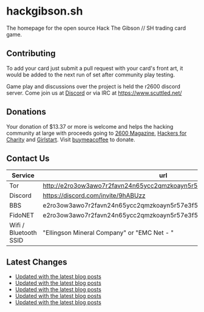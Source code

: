 # hackgibson.sh
The homepage for the open source Hack The Gibson // SH trading card game.


## Contributing

To add your card just submit a pull request with your card's front art, it would be added to the next run of set after community play testing.

Game play and discussions over the project is held the r2600 discord server. Come join us at [Discord](https://discord.com/invite/9hABUzz) or via IRC at https://www.scuttled.net/


## Donations

Your donation of $13.37 or more is welcome and helps the hacking community at large with proceeds going to [2600 Magazine](https://2600.com/), [Hackers for Charity](https://hackersforcharity.org) and [Girlstart](https://girlstart.org).  Visit [buymeacoffee](https://www.buymeacoffee.com/hackgibson.sh) to donate.


## Contact Us

Service | url
-|-
Tor | http://e2ro3ow3awo7r2favn24n65ycc2qmzkoayn5r57e3f56nvjwdcgg32ad.onion
Discord | https://discord.com/invite/9hABUzz
BBS | e2ro3ow3awo7r2favn24n65ycc2qmzkoayn5r57e3f56nvjwdcgg32ad.onion:23
FidoNET | e2ro3ow3awo7r2favn24n65ycc2qmzkoayn5r57e3f56nvjwdcgg32ad.onion:24554
Wifi / Bluetooth SSID | "Ellingson Mineral Company" or "EMC Net - <fidonet address>"

## Latest Changes
<!-- BLOG-POST-LIST:START -->
- [Updated with the latest blog posts](https://github.com/DFW2600/hackgibson.sh/commit/711580adeb59a92d9023452fcd537f9ca7ba51f3)
- [Updated with the latest blog posts](https://github.com/DFW2600/hackgibson.sh/commit/8946734da26cf592e43bae5f70652e1597619610)
- [Updated with the latest blog posts](https://github.com/DFW2600/hackgibson.sh/commit/e115642bf6b5c68d8101fb49e0c8cd5a73db5944)
- [Updated with the latest blog posts](https://github.com/DFW2600/hackgibson.sh/commit/9b8635cf32f17b7ba92072c07ac0b1ce53bd491d)
- [Updated with the latest blog posts](https://github.com/DFW2600/hackgibson.sh/commit/8847b313c82e39daad966f3549f638e5b8d81894)
<!-- BLOG-POST-LIST:END -->
